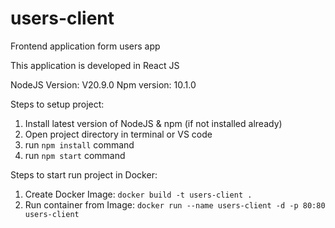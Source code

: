 # users-client
Frontend application form users app 

This application is developed in React JS

NodeJS Version: V20.9.0 
Npm version: 10.1.0

Steps to setup project:
1. Install latest version of NodeJS & npm (if not installed already)
2. Open project directory in terminal or VS code
3. run `npm install` command
4. run `npm start` command 



Steps to start run project in Docker:   
1. Create Docker Image: `docker build -t users-client .`
2. Run container from Image: `docker run --name users-client -d -p 80:80 users-client`